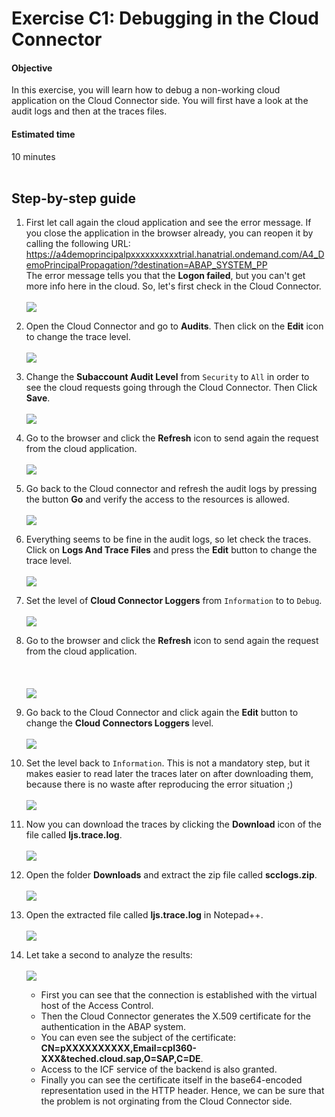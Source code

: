 # Exercise C1: Debugging in the Cloud Connector

#### Objective
In this exercise, you will learn how to debug a non-working cloud application on the Cloud Connector side. You will first have a look at the audit logs and then at the traces files.

#### Estimated time
10 minutes
<br /><br />

## Step-by-step guide
1. First let call again the cloud application and see the error message. If you close the application in the browser already, you can reopen it by calling the following URL:<br />
    https://a4demoprincipalpxxxxxxxxxxtrial.hanatrial.ondemand.com/A4_DemoPrincipalPropagation/?destination=ABAP_SYSTEM_PP<br />
    The error message tells you that the **Logon failed**, but you can't get more info here in the cloud. So, let's first check in the Cloud Connector.<br /><br />
    ![](../../images/c1-error-message.png)

1. Open the Cloud Connector and go to **Audits**. Then click on the **Edit** icon to change the trace level.<br /><br />
    ![](../../images/c1-scc-audit.png)

1. Change the **Subaccount Audit Level** from `Security` to `All` in order to see the cloud requests going through the Cloud Connector. Then Click **Save**.<br /><br />
    ![](../../images/c1-scc-audit-change.png)

1. Go to the browser and click the **Refresh** icon to send again the request from the cloud application.<br /><br />
    ![](../../images/c1-refresh-app.png)

1. Go back to the Cloud connector and refresh the audit logs by pressing the button **Go** and verify the access to the resources is allowed.<br /><br />
    ![](../../images/c1-scc-audit-check.png)

1. Everything seems to be fine in the audit logs, so let check the traces. Click on **Logs And Trace Files** and press the **Edit** button to change the trace level.<br /><br />
    ![](../../images/c1-log-edit.png)

1. Set the level of **Cloud Connector Loggers** from `Information` to to `Debug`.<br /><br />
    ![](../../images/c1-log-debug.png)

1. Go to the browser and click the **Refresh** icon to send again the request from the cloud application.<br /><br />
<br /><br />
    ![](../../images/c1-refresh-app.png)

1. Go back to the Cloud Connector and click again the **Edit** button to change the **Cloud Connectors Loggers** level.<br /><br />
    ![](../../images/c1-log-edit-02.png)

1. Set the level back to `Information`. This is not a mandatory step, but it makes easier to read later the traces later on after downloading them, because there is no waste after reproducing the error situation ;)<br /><br />
    ![](../../images/c1-log-information.png)

1. Now you can download the traces by clicking the **Download** icon of the file called **ljs.trace.log**.<br /><br />
    ![](../../images/c1-log-download.png)

1. Open the folder **Downloads** and extract the zip file called **scclogs.zip**.<br /><br />
        ![](../../images/c1-log-extract.png)

1. Open the extracted file called **ljs.trace.log** in Notepad++.<br /><br />
    ![](../../images/c1-log-notepad.png)

1. Let take a second to analyze the results:<br /><br />
    ![](../../images/c1-log-details.png)<br />
    - First you can see that the connection is established with the virtual host of the Access Control.
    - Then the Cloud Connector generates the X.509 certificate for the authentication in the ABAP system.
    - You can even see the subject of the certificate: **CN=pXXXXXXXXXX,Email=cpl360-XXX&teched.cloud.sap,O=SAP,C=DE**.
    - Access to the ICF service of the backend is also granted.
    - Finally you can see the certificate itself in the base64-encoded representation used in the HTTP header.
    Hence, we can be sure that the problem is not orginating from the Cloud Connector side.
